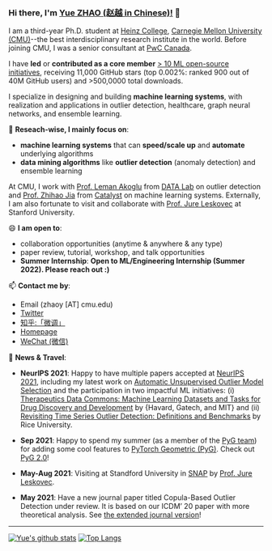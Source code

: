 ### Hi there, I'm [Yue ZHAO (赵越 in Chinese)!](https://www.andrew.cmu.edu/user/yuezhao2/) 👋


I am a third-year Ph.D. student at [Heinz College](https://www.heinz.cmu.edu/programs/phd-programs/), 
[Carnegie Mellon University (CMU)](https://www.cmu.edu/)--the best interdisciplinary research institute in the world. 
Before joining CMU, I was a senior consultant at [PwC Canada](https://www.pwc.com/ca/en.html).

I have **led** or **contributed as a core member** [> 10 ML open-source initiatives](https://github.com/yzhao062), receiving 11,000 GitHub stars (top 0.002%: ranked 900 out of 40M GitHub users) and >500,0000 total downloads.


I specialize in designing and building **machine learning systems**, with realization and applications in outlier detection, healthcare, graph neural networks, and ensemble learning. 

🔭 **Reseach-wise, I mainly focus on**:

* **machine learning systems** that can **speed/scale up** and **automate** underlying algorithms 
* **data mining algorithms** like **outlier detection** (anomaly detection) and ensemble learning

At CMU, I work with [Prof. Leman Akoglu](http://www.cs.cmu.edu/~lakoglu/) from [DATA Lab](https://datalab.heinz.cmu.edu/) on outlier detection and [Prof. Zhihao Jia](https://cs.cmu.edu/~zhihaoj2) from [Catalyst](https://catalyst.cs.cmu.edu/) on machine learning systems. 
Externally, I am also fortunate to visit and collaborate with [Prof. Jure Leskovec](https://cs.stanford.edu/~jure/) at Stanford University.

😄 **I am open to**:

- collaboration opportunities (anytime & anywhere & any type)
- paper review, tutorial, workshop, and talk opportunities
- **Summer Internship**: **Open to ML/Engineering Internship (Summer 2022). Please reach out :)**

📫 **Contact me by**:
- Email (zhaoy [AT] cmu.edu)
- [Twitter](https://twitter.com/yzhao062)
- [知乎:「微调」](https://www.zhihu.com/people/breaknever)
- [Homepage](https://www.andrew.cmu.edu/user/yuezhao2/)
- [WeChat (微信)](https://www.andrew.cmu.edu/user/yuezhao2/)


💬 **News & Travel**:

- **NeurIPS 2021**: Happy to have multiple papers accepted at [NeurIPS 2021](https://nips.cc/), including my latest work on [Automatic Unsupervised Outlier Model Selection](https://openreview.net/forum?id=KCd-3Pz8VjM) and 
the participation in two impactful ML initiatives: (i) [Therapeutics Data Commons: Machine Learning Datasets and Tasks for Drug Discovery and Development](https://openreview.net/forum?id=8nvgnORnoWr) by {Havard, Gatech, and MIT} and
(ii) [Revisiting Time Series Outlier Detection: Definitions and Benchmarks](https://openreview.net/forum?id=r8IvOsnHchr) by Rice University.

- **Sep 2021**: Happy to spend my summer (as a member of the [PyG team](https://github.com/pyg-team)) for adding some cool features to [PyTorch Geometric (PyG)](https://www.pyg.org/). Check out [PyG 2.0](https://www.pyg.org/PyG2.0-released)!

- **May-Aug 2021**: Visiting at Standford University in [SNAP](http://snap.stanford.edu/) by [Prof. Jure Leskovec](https://cs.stanford.edu/~jure/).

- **May 2021**: Have a new journal paper titled Copula-Based Outlier Detection under review. It is based on our ICDM’ 20 paper with more theoretical analysis. See [the extended journal version](https://www.andrew.cmu.edu/user/yuezhao2/papers/21-preprint-copod-journal.pdf)!


----

[![Yue's github stats](https://github-readme-stats.vercel.app/api?username=yzhao062&theme=material-palenight&count_private=true&hide=contribs)](https://github.com/anuraghazra/github-readme-stats)
[![Top Langs](https://github-readme-stats.vercel.app/api/top-langs/?username=yzhao062&theme=material-palenight&hide=Jupyter&layout=compact)](https://github.com/anuraghazra/github-readme-stats)

<!--
**yzhao062/yzhao062** is a ✨ _special_ ✨ repository because its `README.md` (this file) appears on your GitHub profile.

Here are some ideas to get you started:

- 🔭 I’m currently working on ...
- 🌱 I’m currently learning ...
- 👯 I’m looking to collaborate on ...
- 🤔 I’m looking for help with ...
- 💬 Ask me about ...
- 📫 How to reach me: ...
- 😄 Pronouns: ...
- ⚡ Fun fact: ...

I am the author/core developer of various machine learning tools and systems with more than millions of downloads. 
-->
